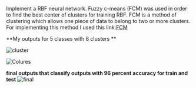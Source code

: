 Implement a RBF neural network. Fuzzy c-means (FCM) was used in order to find the best center of clusters for training RBF. FCM is a method of clustering which allows one piece of data to belong to two or more clusters. For implementing this method I used this link:[FCM](https://home.deib.polimi.it/matteucc/Clustering/tutorial_html/cmeans.html)

**My outputs for 5 classes with 8 clusters **


![cluster](https://user-images.githubusercontent.com/38491713/73453535-77532000-4381-11ea-9f02-5d92c98a4b91.png)




![Colures ](https://user-images.githubusercontent.com/38491713/73454302-07de3000-4383-11ea-813e-9e8f5317f7e2.png)




**final outputs that classify outputs with 96 percent accuracy for train and test**
![final](https://user-images.githubusercontent.com/38491713/73454154-bafa5980-4382-11ea-863f-fd2393a079c2.png)
